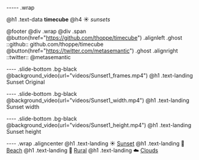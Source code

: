 ----- .wrap

@h1 .text-data **timecube**
@h4 :sunny: _sunsets_


@footer
 @div .wrap @div .span
  @button(href="https://github.com/thoppe/timecube") .alignleft .ghost
   ::github:: github.com/thoppe/timecube
  @button(href="https://twitter.com/metasemantic") .ghost .alignright
   ::twitter:: @metasemantic 

---- .slide-bottom .bg-black
@background_video(url="videos/Sunset1_frames.mp4")
@h1 .text-landing Sunset Original 

---- .slide-bottom .bg-black
@background_video(url="videos/Sunset1_width.mp4")
@h1 .text-landing Sunset width

---- .slide-bottom .bg-black
@background_video(url="videos/Sunset1_height.mp4")
@h1 .text-landing Sunset height

---- .wrap .aligncenter
@h1 .text-landing :sunny: [Sunset](index.md)
@h1 .text-landing :ocean: [Beach](beach.md)
@h1 .text-landing :leaves: [Rural](rural.md)
@h1 .text-landing :cloud: [Clouds](clouds.md)

